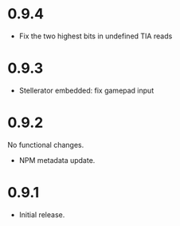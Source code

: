 # 0.9.4

 * Fix the two highest bits in undefined TIA reads

# 0.9.3

 * Stellerator embedded: fix gamepad input

# 0.9.2

No functional changes.

 * NPM metadata update.

# 0.9.1

 * Initial release.
